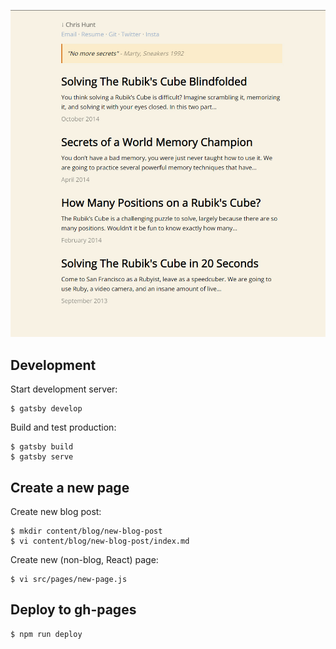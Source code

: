 [![](https://github.com/chrishunt/chrishunt.github.com/raw/master/screenshot.jpg)](http://www.chrishunt.co)

## Development

Start development server:

```
$ gatsby develop
```

Build and test production:

```
$ gatsby build
$ gatsby serve
```

## Create a new page

Create new blog post:

```
$ mkdir content/blog/new-blog-post
$ vi content/blog/new-blog-post/index.md
```

Create new (non-blog, React) page:

```
$ vi src/pages/new-page.js
```

## Deploy to gh-pages

```
$ npm run deploy
```
